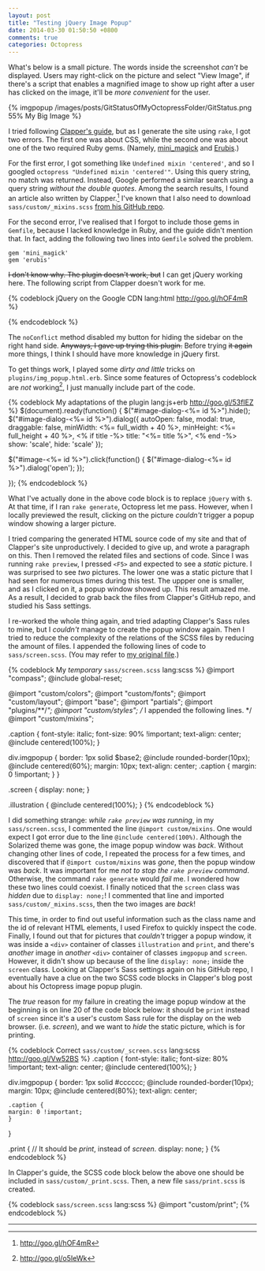 ```yaml
---
layout: post
title: "Testing jQuery Image Popup"
date: 2014-03-30 01:50:50 +0800
comments: true
categories: Octopress
---
```


What's below is a small picture.  The words inside the screenshot
*can't* be displayed.  Users may right-click on the picture and select
"View Image", if there's a script that enables a magnified image to
show up right after a user has clicked on the image, it'll be *more
convenient* for the user.

{% imgpopup /images/posts/GitStatusOfMyOctopressFolder/GitStatus.png 55% My Big Image %}

I tried following [Clapper's guide][official_guide], but as I generate
the site using `rake`, I got two errors. The first one was about CSS,
while the second one was about one of the two required Ruby gems.
(Namely, [mini_magick][mini_magick] and [Erubis][Erubis].)

For the first error, I got something like `Undefined mixin
'centered'`, and so I googled `octopress "Undefined mixin
'centered'"`.  Using this query string, no match was returned.
Instead, Google performed a similar search using a query string
*without the double quotes*.  Among the search results, I found an
article also written by Clapper.[^toc]  I've known that I also need to
download `sass/custom/_mixins.scss`
[from his GitHub repo][mixins_src].

For the second error, I've realised that I forgot to include those
gems in `Gemfile`, because I lacked knowledge in Ruby, and the guide
didn't mention that.  In fact, adding the following two lines into
`Gemfile` solved the problem.

    gem 'mini_magick'
    gem 'erubis'

<del>I don't know why.  The plugin doesn't work, but</del> I can get
jQuery working here.  The following script from Clapper doesn't work
for me.

{% codeblock jQuery on the Google CDN lang:html http://goo.gl/hOF4mR %}
<script type="text/javascript">
  // Revert jQuery's '$' alias, to avoid clashes with ender.js. NOTE:
  // Use
  // jQuery(...), instead of $(...) from here on.
  jQuery.noConflict();
</script>
{% endcodeblock %}

The `noConflict` method disabled my button for hiding the sidebar on
the right hand side.  <del>Anyways, I gave up trying this
plugin.</del>  Before trying <del>it again</del> more things, I think
I should have more knowledge in jQuery first.

To get things work, I played some *dirty and little* tricks on
`plugins/img_popup.html.erb`.  Since some features of Octopress's
codeblock are *not* working[^no_start_num], I just manually include
part of the code.

{% codeblock My adaptations of the plugin lang:js+erb http://goo.gl/53fIEZ %}
$(document).ready(function() {
  $("#image-dialog-<%= id %>").hide();
  $("#image-dialog-<%= id %>").dialog({
    autoOpen:  false,
    modal:     true,
    draggable: false,
    minWidth:  <%= full_width + 40 %>,
    minHeight: <%= full_height + 40 %>,
    <% if title -%>
    title:     "<%= title %>",
    <% end -%>
    show:      'scale',
    hide:      'scale'
  });

  $("#image-<%= id %>").click(function() {
    $("#image-dialog-<%= id %>").dialog('open');
  });

});
{% endcodeblock %}

What I've actually done in the above code block is to replace `jQuery`
with `$`.  At that time, if I ran `rake generate`, Octopress let me
pass.  However, when I locally previewed the result, clicking on the
picture *couldn't* trigger a popup window showing a larger picture.

I tried comparing the generated HTML source code of my site and that
of Clapper's site unproductively.  I decided to give up, and wrote a
paragraph on this.  Then I removed the related files and sections of
code.  Since I was running `rake preview`, I pressed `<F5>` and
expected to see a *static* picture.  I was surprised to see *two*
pictures.  The lower one was a static picture that I had seen for
numerous times during this test.  The uppper one is smaller, and as I
clicked on it, a popup window showed up.  This result amazed me.  As a
result, I decided to grab back the files from Clapper's GitHub repo,
and studied his Sass settings.

I re-worked the whole thing again, and tried adapting Clapper's Sass
rules to mine, but I *couldn't* manage to create the popup window
again.  Then I tried to reduce the complexity of the relations of the
SCSS files by reducing the amount of files.  I appended the following
lines of code to `sass/screen.scss`. (You may refer to
[my original file][orig_screen_scss].)

{% codeblock My *temporary* `sass/screen.scss` lang:scss %}
@import "compass";
@include global-reset;

@import "custom/colors";
@import "custom/fonts";
@import "custom/layout";
@import "base";
@import "partials";
@import "plugins/**/*";
@import "custom/styles";
/* I appended the following lines. */
@import "custom/mixins";

.caption {
    font-style: italic;
    font-size: 90% !important;
    text-align: center;
    @include centered(100%);
}

div.imgpopup {
    border: 1px solid $base2;
    @include rounded-border(10px);
    @include centered(60%);
    margin: 10px;
    text-align: center;
    .caption {
	margin: 0 !important;
    }
}

.screen {
    display: none;
}

.illustration {
        @include centered(100%);
}
{% endcodeblock %}

I did something strange: *while `rake preview` was running*, in my
`sass/screen.scss`, I commented the line `@import custom/mixins`.  One
would expect I got error due to the line `@include centered(100%)`.
Although the Solarized theme was gone, the image popup window was
*back*.  Without changing other lines of code, I repeated the process
for a few times, and discovered that if `@import custom/mixins` was
*gone*, then the popup window was *back*.  It was important for me
*not to stop the `rake preview` command*. Otherwise, the command `rake
generate` would *fail* me.  I wondered how these two lines could
coexist.  I finally noticed that the `screen` class was *hidden* due
to `display: none;`!  I commented that line and imported
`sass/custom/_mixins.scss`, then the two images are *back*!

This time, in order to find out useful information such as the class
name and the id of relevant HTML elements, I used Firefox to quickly
inspect the code.  Finally, I found out that for pictures that
*couldn't* trigger a popup window, it was inside a `<div>` container
of classes `illustration` and `print`, and there's *another* image in
*another* `<div>` container of classes `imgpopup` and `screen`.
However, it didn't show up because of the line `display: none;` inside
the `screen` class.  Looking at Clapper's Sass settings again on his
GitHub repo, I eventually have a clue on the two SCSS code blocks in
Clapper's blog post about his Octopress image popup plugin.

The *true* reason for my failure in creating the image popup window at
the beginning is on line 20 of the code block below: it should be
`print` instead of `screen` since it's a user's custom Sass rule for
the display on the web browser. (i.e. *screen*), and we want to *hide*
the static picture, which is for printing.

{% codeblock Correct `sass/custom/_screen.scss` lang:scss http://goo.gl/Vw52BS %}
.caption {
    font-style: italic;
    font-size: 80% !important;
    text-align: center;
    @include centered(100%);
}

div.imgpopup {
    border: 1px solid #cccccc;
    @include rounded-border(10px);
    margin: 10px;
    @include centered(80%);
    text-align: center;

    .caption {
	margin: 0 !important;
    }
}

.print { // It should be *print*, instead of *screen*.
    display: none;
}
{% endcodeblock %}

In Clapper's guide, the SCSS code block below the above one should be
included in `sass/custom/_print.scss`.  Then, a new file
`sass/print.scss` is created.

{% codeblock `sass/screen.scss` lang:scss %}
@import "custom/print";
{% endcodeblock %}

----

[^toc]: <http://goo.gl/hOF4mR>
[^no_start_num]: <http://goo.gl/o5IeWk>

[official_guide]: http://goo.gl/5qCaj
[mixins_src]: http://goo.gl/qvYPRI
[mini_magick]: http://goo.gl/qeN28
[Erubis]: http://goo.gl/0oZy6
[jquery_noconflict]: http://goo.gl/hOF4mR
[orig_screen_scss]: http://goo.gl/BNqlL7

<!-- vim:set tw=70:wrap: -->
